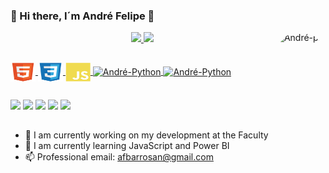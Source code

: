 ### 💜 Hi there, I´m André Felipe 💜

<div align="center">
  <a href="https://github.com/andrefelipebarros">
  <img height="180em" src="https://github-readme-stats.vercel.app/api?username=andrefelipebarros&show_icons=true&theme=midnight-purple&include_all_commits=true&count_private=true"/>
  <img height="180em" src="https://github-readme-stats.vercel.app/api/top-langs/?username=andrefelipebarros&layout=compact&langs_count=7&theme=midnight-purple"/>
<img align="right" alt="André-pic" height="150" style="border-radius:50px;"  src="https://i.picasion.com/pic92/f0489039ac984fd63855362ac6ab134f.gif?width=676&height=676">
</div>
 
##
  
  <div> 
    
  <img align="center" alt="André-HTML" height="30" width="40" src="https://raw.githubusercontent.com/devicons/devicon/master/icons/html5/html5-original.svg">
    <img align="center" alt="André-CSS" height="30" width="40" src="https://raw.githubusercontent.com/devicons/devicon/master/icons/css3/css3-original.svg">
    <img align="center" alt="André-Js" height="30" width="40" src="https://raw.githubusercontent.com/devicons/devicon/master/icons/javascript/javascript-plain.svg">
    <img align="center" alt="André-Python" height="30" width="40" src="https://cdn.jsdelivr.net/gh/devicons/devicon/icons/python/python-original.svg">
     <img align="center" alt="André-Python" height="30" width="40" src="https://cdn.jsdelivr.net/gh/devicons/devicon/icons/unity/unity-original.svg">
    
  </div>
  
  
  ##
  
  

  <div>
  <a href="#" target="_blank"><img src="https://img.shields.io/badge/YouTube-FF0000?style=for-the-badge&logo=youtube&logoColor=white" target="_blank"></a>
  <a href="https://instagram.com/alipeeeeeeeee" target="_blank"><img src="https://img.shields.io/badge/-Instagram-%23E4405F?style=for-the-badge&logo=instagram&logoColor=white" target="_blank"></a>
 <a href="https://discord.gg/" target="_blank"><img src="https://img.shields.io/badge/Discord-7289DA?style=for-the-badge&logo=discord&logoColor=white" target="_blank"></a> 
 <a href = "mailto:afbarrosan@gmail.com"><img src="https://img.shields.io/badge/-Gmail-%23333?style=for-the-badge&logo=gmail&logoColor=white" target="_blank"></a>
 <a href="https://www.linkedin.com/in/" target="_blank"><img src="https://img.shields.io/badge/-LinkedIn-%230077B5?style=for-the-badge&logo=linkedin&logoColor=white" target="_blank"></a> 

  </div>
  
   
  
  ##

  
- 🔭 I am currently working on my development at the Faculty
- 🌱 I am currently learning JavaScript and Power BI
- 📫 Professional email: afbarrosan@gmail.com
